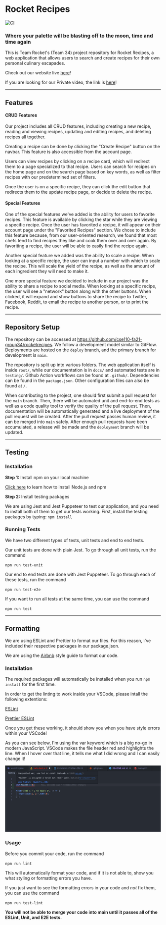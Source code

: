 # Rocket Recipes
[![CI](https://github.com/cse112-sp22-group3/rocketrecipes/actions/workflows/main.yml/badge.svg)](https://github.com/cse112-sp22-group3/rocketrecipes/actions/workflows/main.yml)
### Where your palette will be blasting off to the moon, time and time again

This is Team Rocket's (Team 34) project repository for Rocket Recipes, a web application that allows users to search and create recipes for their own personal culinary escapades. 

Check out our website live [here](https://rocket-recipes.com/)!

If you are looking for our Private video, the link is [here](https://www.youtube.com/watch?v=MG4AHLxTytE)!

---
## Features

#### CRUD Features

Our project includes all CRUD features, including creating a new recipe, reading and viewing recipes, updating and editing recipes, and deleting recipes all together.

Creating a recipe can be done by clicking the "Create Recipe" button on the navbar. This feature is also accessible from the account page.

Users can view recipes by clicking on a recipe card, which will redirect them to a page specialized to that recipe. Users can search for recipes on the home page and on the search page based on key words, as well as filter recipes with our predetermined set of filters. 

Once the user is on a specific recipe, they can click the edit button that redirects them to the update recipe page, or decide to delete the recipe.

#### Special Features

One of the special features we've added is the ability for users to favorite recipes. This feature is available by clicking the star while they are viewing a specific recipe. Once the user has favorited a recipe, it will appear on their account page under the "Favorited Recipes" section. We chose to include this feature because, from our user-oriented research, we found that most chefs tend to find recipes they like and cook them over and over again. By favoriting a recipe, the user will be able to easily find the recipe again.

Another special feature we added was the ability to scale a recipe. When looking at a specific recipe, the user can input a number with which to scale the recipe. This will scale the yield of the recipe, as well as the amount of each ingredient they will need to make it.

One more special feature we decided to include in our project was the ability to share a recipe to social media. When looking at a specific recipe, the user will see a "network" button along with the other buttons. When clicked, it will expand and show buttons to share the recipe to Twitter, Facebook, Reddit, to email the recipe to another person, or to print the recipe.

---

## Repository Setup

The repository can be accessed at https://github.com/cse110-fa21-group34/rocketrecipes. We follow a development model similar to GitFlow. Deployments are hosted on the ```deploy``` branch, and the primary branch for development is ```main```. 

The repository is split up into various folders. The web application itself is inside ```root/```, while our documentation is in ```docs/``` and automated tests are in ```testing/```. Github Action workflows can be found at ```.github/```. Dependencies can be found in the ```package.json```. Other configuration files can also be found at ```/```. 

When contributing to the project, one should first submit a pull request for the ```main``` branch. Then, there will be automated unit and end-to-end tests as well as a code quality tool to verify the quality of the pull request. Then, documentation will be automatically generated and a live deployment of the pull request will be created. After the pull request passes human review, it can be merged into ```main``` safely. After enough pull requests have been accumulated, a release will be made and the ```deployment``` branch will be updated.

---
## Testing
### Installation
**Step 1:** Install npm on your local machine

[Click here](https://docs.npmjs.com/downloading-and-installing-node-js-and-npm) to learn how to install Node.js and npm


**Step 2:** Install testing packages

We are using Jest and Jest Puppeteer to test our application, and you need to install both of them to get our tests working. First, install the testing packages by typing:
`npm install`

### Running Tests
We have two different types of tests, unit tests and end to end tests.

Our unit tests are done with plain Jest. To go through all unit tests, run the command

`npm run test-unit`


Our end to end tests are done with Jest Puppeteer. To go through each of these tests, run the command

`npm run test-e2e`


If you want to run all tests at the same time, you can use the command

`npm run test`


---
## Formatting
We are using ESLint and Prettier to format our files. For this reason, I've included their respective packages in our package.json.

We are using the [Airbnb](https://github.com/airbnb/javascript) style guide to format our code.
### Installation
The required packages will automatically be installed when you run `npm install` for the first time.

In order to get the linting to work inside your VSCode, please intall the following extentions:


[ESLint](https://marketplace.visualstudio.com/items?itemName=dbaeumer.vscode-eslint)

[Prettier ESLint](https://marketplace.visualstudio.com/items?itemName=rvest.vs-code-prettier-eslint)


Once you get these working, it should show you when you have style errors within your VSCode! 

As you can see below, I'm using the var keyword which is a big no-go in modern JavaScript. VSCode makes the file header red and highlights the line. When I hover over that line, it tells me what I did wrong and I can easily change it!

![ESLint in VSCode example](./docs/VSCode-ESLint-example.png)


### Usage

Before you commit your code, run the command 

`npm run lint`

This will automatically format your code, and if it is not able to, show you what styling or formatting errors you have.

If you just want to see the formatting errors in your code and *not* fix them, you can use the command

`npm run test-lint`

**You will not be able to merge your code into main until it passes all of the ESLint, Unit, and E2E tests.**
